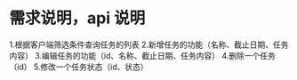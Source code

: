<!--
 * @Author: 吴灏
 * @Date: 2021-08-03 21:42:34
 * @LastEditors: 吴灏
 * @LastEditTime: 2021-08-03 21:49:40
 * @Description: file content
-->

# 需求说明，api 说明

1.根据客户端筛选条件查询任务的列表 
2.新增任务的功能（名称、截止日期、任务内容） 
3.编辑任务的功能（id、名称、截止日期、任务内容） 
4.删除一个任务（id） 5.修改一个任务状态（id、状态）
